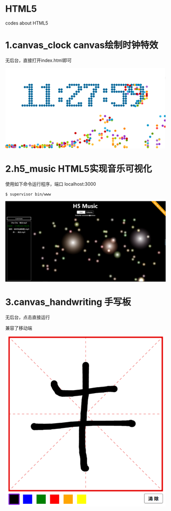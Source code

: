 # HTML5

codes about HTML5

# 1.canvas_clock canvas绘制时钟特效
  无后台，直接打开index.html即可

![index](https://github.com/w190768613/HTML5/blob/master/canvas_clock/index.png)


# 2.h5_music HTML5实现音乐可视化
  使用如下命令运行程序，端口 localhost:3000  
```
$ supervisor bin/www
```

![index](https://github.com/w190768613/HTML5/blob/master/h5_music/index.png)


# 3.canvas_handwriting 手写板

无后台，点击直接运行

兼容了移动端


![index](https://github.com/w190768613/HTML5/blob/master/canvas_handwriting/index.png)
